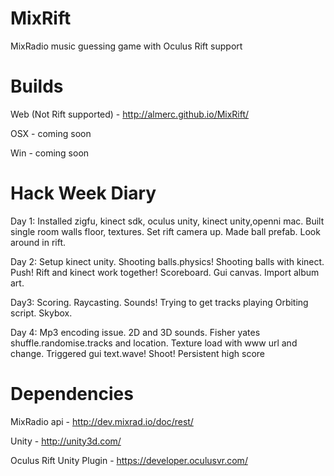 MixRift
=======

MixRadio music guessing game with Oculus Rift support

Builds
======

Web (Not Rift supported) - http://almerc.github.io/MixRift/

OSX - coming soon

Win - coming soon

Hack Week Diary
===============

Day 1:
Installed zigfu, kinect sdk, oculus unity, kinect unity,openni mac.
Built single room walls floor, textures. Set rift camera up.
Made ball prefab.
Look around in rift.

Day 2:
Setup kinect unity.
Shooting balls.physics!
Shooting balls with kinect. Push!
Rift and kinect work together!
Scoreboard. Gui canvas.
Import album art.

Day3:
Scoring.
Raycasting.
Sounds!
Trying to get tracks playing
Orbiting script.
Skybox.


Day 4:
Mp3 encoding issue.
2D and 3D sounds.
Fisher yates shuffle.randomise.tracks and location.
Texture load with www url and change.
Triggered gui text.wave! Shoot!
Persistent high score

Dependencies
============

MixRadio api - http://dev.mixrad.io/doc/rest/

Unity - http://unity3d.com/

Oculus Rift Unity Plugin - https://developer.oculusvr.com/
